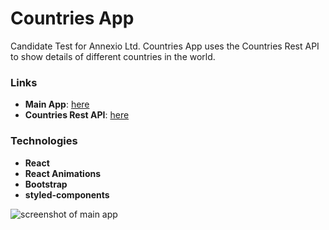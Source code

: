 
# Countries App
Candidate Test for Annexio Ltd. Countries App uses the Countries Rest API to show details of different countries in the world.

### Links
- **Main App**: [here](https://quirky-yonath-f3ad5e.netlify.app/)
- **Countries Rest API**: [here](https://restcountries.com/#api-endpoints-v3-all)

### Technologies
- **React**
- **React Animations**
- **Bootstrap**
- **styled-components**

![screenshot of main app](https://res.cloudinary.com/kxnxchukwu/image/upload/v1635424880/app_f8nzdv.png)
